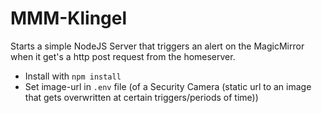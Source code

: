 # MMM-Klingel
Starts a simple NodeJS Server that triggers an alert on the MagicMirror when it get's a http post request from the homeserver.

- Install with ```npm install```
- Set image-url in `.env` file (of a Security Camera (static url to an image that gets overwritten at certain triggers/periods of time))
